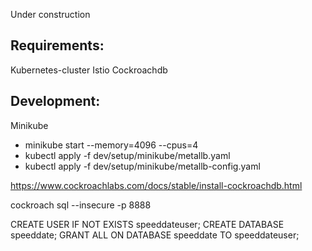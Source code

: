 Under construction

## Requirements:
Kubernetes-cluster
Istio
Cockroachdb


## Development:

Minikube
- minikube start --memory=4096 --cpus=4 
- kubectl apply -f dev/setup/minikube/metallb.yaml
- kubectl apply -f dev/setup/minikube/metallb-config.yaml



https://www.cockroachlabs.com/docs/stable/install-cockroachdb.html


cockroach sql --insecure -p 8888
 
 CREATE USER IF NOT EXISTS speeddateuser;
 CREATE DATABASE speeddate;
 GRANT ALL ON DATABASE speeddate TO speeddateuser;